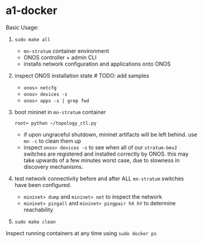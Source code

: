 # a1-docker
Basic Usage:
1. `sudo make all`
    * `mn-stratum` container environment
    * ONOS controller + admin CLI
    * installs network configuration and applications onto ONOS
2. inspect ONOS installation state # TODO: add samples
    * `onos> netcfg`
    * `onos> devices -s`
    * `onos> apps -s | grep fwd`
3. boot mininet in `mn-stratum` container
    ```
    root> python ~/topology_ctl.py
    ```
    * if upon ungraceful shutdown, mininet artifacts will be left behind. use `mn -c` to clean them up
    * inspect `onos> devices -s` to see when all of our `stratum-bmv2` switches are registered and installed correctly by ONOS. this may take upwards of a few minutes worst case, due to slowness in discovery mechanisms. 
4. test network connectivity before and after ALL `mn-stratum` switches have been configured.
    * `mininet> dump` and `mininet> net` to inspect the network
    * `mininet> pingall` and `mininet> pingpair hX hY` to determine reachability

5. `sudo make clean`

Inspect running containers at any time using `sudo docker ps`